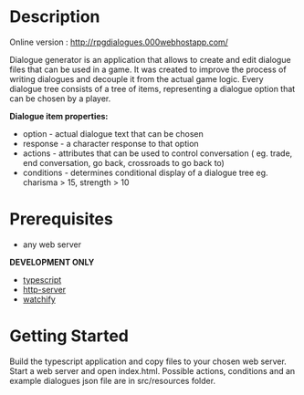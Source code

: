 # Description

Online version : http://rpgdialogues.000webhostapp.com/

Dialogue generator is an application that allows to create and edit dialogue files that can be used in a game. It was created to improve the process of writing dialogues and decouple it from the actual game logic.
Every dialogue tree consists of a tree of items, representing a dialogue option that can be chosen by a player. 

**Dialogue item properties:**
* option - actual dialogue text that can be chosen
* response - a character response to that option
* actions - attributes that can be used to control conversation ( eg. trade, end conversation, go back, crossroads to go back to)
* conditions - determines conditional display of a dialogue tree eg. charisma > 15, strength > 10

# Prerequisites
* any web server

**DEVELOPMENT ONLY**
* [typescript](https://www.typescriptlang.org/)
* [http-server](https://www.npmjs.com/package/http-server)
* [watchify](https://github.com/browserify/watchify)

# Getting Started
Build the typescript application and copy files to your chosen web server. Start a web server and open index.html. Possible actions, conditions and an example dialogues json file are in src/resources folder.
